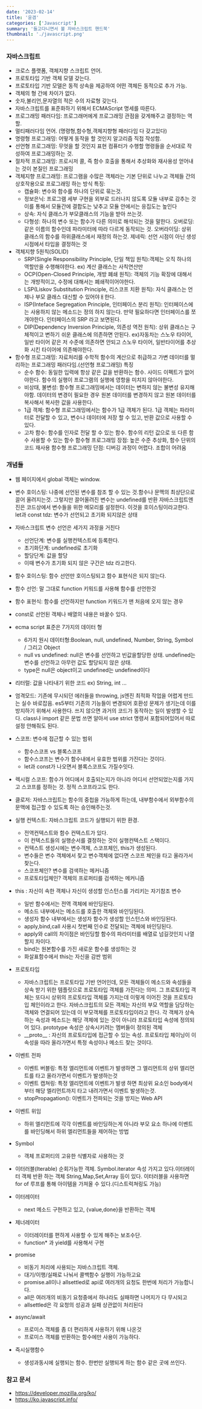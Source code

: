 ```yaml
---
date: '2023-02-14'
title: '윤겸'
categories: ['Javascript']
summary: '들고다니면서 볼 자바스크립트 핸드북'
thumbnail: './javascript.png'
---
```


### 자바스크립트
- 크로스 플랫폼, 객체지향 스크립트 언어.
- 프로토타입 기반 객체 모델 갖는다.
- 프로토타입 기반 모델은 동적 상속을 제공하여 어떤 객체든 동적으로 추가 가능.
- 객체의 형 간에 차이가 없다.
- 숫자,불리언,문자열의 적은 수의 자료형 갖는다.
- 자바스크립트를 표준화하기 위해서 ECMAScript 명세를 따른다.
- 프로그래밍 패러다임: 프로그래머에게 프로그래밍 관점을 갖게해주고 결정하는 역할.
- 멀티패러다임 언어. (명령형,함수형,객체지향형 패러다임 다 갖고있다)
- 명령형 프로그래밍: 어떻게 동작을 할 것인지 알고리즘 직접 작성함.
- 선언형 프로그래밍: 무엇을 할 것인지 표현
  컴퓨터가 수행할 명령들을 순서대로 작성하여 프로그래밍하는 것.
- 절차적 프로그래밍: 프로시저 콜, 즉 함수 호출을 통해서 추상화와 재사용성 얻어내는 것이 본질인 프로그래밍
- 객체지향 프로그래밍: 프로그램을 수많은 객체라는 기본 단위로 나누고 객체들 간의 상호작용으로 프로그래밍 하는 방식
  특징:
  - 캡슐화: 변수와 함수를 하나의 단위로 묶는것. 
  - 정보은닉: 프로그램 세부 구현을 외부로 드러나지 않도록 모듈 내부로 감추는 것 이를 통해서 모듈간에 결합도는 낮추고
   모듈 안에서는 응집도는 높인다 
  - 상속: 자식 클래스가 부모클래스의 기능을 받아 쓰는것. 
  - 다형성: 하나의 변수 또는 함수가 다른 의미로 해석되는 것을 말한다.
   오버로딩: 같은 이름의 함수인데 파라미터에 따라 다르게 동작되는 것.
   오버라이딩: 상위 클래스의 함수를 하위클래스에서 재정의 하는것.
   제네릭: 선언 시점이 아닌 생성 시점에서 타입을 결정하는 것
- 객체지향 5원칙(SOLID)
  - SRP(Single Responsibility Principle, 단일 책임 원칙):객체는 오직 하나의 역할만을 수행해야한다. ex) 계산 클래스는 사칙연산만
  - OCP(Open-Closed Principle, 개방 폐쇄 원칙): 객체의 기능 확장에 대해서는 개방적이고, 수정에 대해서는 폐쇄적이어야한다.
  - LSP(Liskov Substitution Principle, 리스코프 치환 원칙): 자식 클래스는 언제나 부모 클래스 대신할 수 있어야ㅐ한다.
  - ISP(Inteface Segregation Principle, 인터페이스 분리 원칙): 인터페이스에는 사용하지 않는 메소드는 정의 하지 않는다. 만약 필요하다면
  인터페이스를 쪼개야한다. 인터페이스의 SRP 라고 보면된다.
  - DIP(Dependency Inversion Principle, 의존성 역전 원칙): 상위 클래스는 구체적이고 변하기 쉬운 클래스에 의존하면 안된다.
  ex)자동차는 스노우 타이어,일반 타이어 같은 저 수준에 의존하면 안되고 스노우 타이어, 일반타이어를 추상화 시킨 타이어에 의존해야한다.
- 함수형 프로그래밍: 자료처리를 수학적 함수의 계산으로 취급하고 가변 데이터를 멀리하는 프로그래밍 패러다임.(선언형 프로그래밍)
  특징 
  - 순수 함수: 동일한 입력에 항상 같은 값을 반환하는 함수. 사이드 이펙트가 없어야한다. 함수의 실행이 프로그램의 실행에 영항을 미치지 않아야한다.
  - 비상태, 불변성: 함수형 프로그래밍에서는 데이터는 변하지 않는 불변성 유지해야함. 데이터의 변경이 필요한 경우 원본 데이터를 변경하지 않고
 원본 데이터를 복사해서 복사한 값을 사용한다. 
  - 1급 객체: 함수형 프로그래밍에서는 함수가 1급 객체가 된다. 1급 객체는 파라미터로 전달할 수 있고, 변수나 데이터에 저장 할 수 있고, 반환 값으로 사용할 수 있다. 
  - 고차 함수: 함수를 인자로 전달 할 수 있는 함수. 함수의 리턴 값으로 또 다른 함수 사용할 수 있는 함수
   함수형 프로그래밍 장점: 높은 수준 추상화, 함수 단위의 코드 재사용
   함수형 프로그래밍 단점: 디버깅 과정이 어렵다. 조합이 어려움

### 개념들
- 웹 페이지에서 global 객체는 window.
- 변수 호이스팅: 나중에 선언된 변수를 참조 할 수 있는 것.함수나 문맥의 최상단으로 끌어 올려지는것. 그렇지만 끌어올려진 변수는 undefined를 반환
자바스크립트엔진은 코드상에서 변수들을 위한 메모리를 설정한다. 이것을 호이스팅이라고한다.
let과 const
tdz: 변수가 선언되고 초기화 되지않은 상태

- 자바스크립트 변수 선언은 세가지 과정을 거친다
  - 선언단계: 변수를 실행컨텍스트에 등록한다.
  - 초기화단계: undefined로 초기화
  - 할당단계: 값을 할당
  - 이때 변수가 초기화 되지 않은 구간은 tdz 라고한다.
- 함수 호이스팅: 함수 선언만 호이스팅되고 함수 표현식은 되지 않는다.
- 함수 선언: 말 그대로 function 키워드를 사용해 함수를 선언한것
- 함수 표현식: 함수를 선언하지만 function 키워드가 맨 처음에 오지 않는 경우
- const로 선언된 객체나 배열의 내용은 바꿀수 있다.
- ecma script 표준은 7가지의 데이터 형 
  - 6가지 원시 데이터형:Boolean, null, undefined, Number, String, Symbol / 그리고 Object 
  - null vs undefined: null은 변수를 선언하고 빈값을할당한 상태. undefined는 변수를 선언하고 아무런 값도 할당되지 않은 상태. 
  - type은 null은 object이고 undefined는 undefined이다
- 리터럴: 값을 나타내기 위한 코드 ex) String, int ...

- 엄격모드: 기존에 무시되던 에러들을 throwing, js엔진 최적화 작업을 어렵게 만드는 실수 바로잡음.
es5부터 기존의 기능들이 변경되어 호환성 문제가 생기는데 이를 방지하기 위해서 사용한다.
쓰지 않으면 과거의 코드가 동작하는 일이 발생할 수 있다.
class나 import 같은 문법 쓰면 알아서 use strict 명령서 포함되어있어서 따로 설정 안해줘도 된다.

- 스코프: 변수에 접근할 수 있는 범위
  - 함수스코프 vs 블록스코프
  - 함수스코프는 변수가 함수내에서 유효한 범위를 가진다는 것이다.
  - let과 const가 나오면서 블록스코프도 가질수잇다.
- 렉시컬 스코프: 함수가 어디에서 호출되는지가 아니라 어디서 선언되었는지를 가지고 스코프를 정하는 것. 정적 스코프라고도 한다.
- 클로저: 자바스크립트는 함수의 중첩을 가능하게 하는데, 내부함수에서 외부함수의 문맥에 접근할 수 있도록 하는 승인해주는것.

- 실행 컨텍스트: 자바스크립트 코드가 실행되기 위한 환경.
  - 전역컨텍스트와 함수 컨텍스트가 있다.
  - 이 컨텍스트들의 실행순서를 결정하는 것이 실행컨텍스트 스택이다.
  - 컨텍스트 생성시에는 변수객체, 스코프체인, this가 생성된다.
  - 변수들은 변수 객체에서 찾고 변수객체에 없다면 스코프 체인을 타고 올라가서 찾는다.
  - 스코프체인? 변수를 검색하는 메커니즘
  - 프로토타입체인? 객체의 프로퍼티를 검색하는 메커니즘

- this : 자신이 속한 객체나 자신이 생성할 인스턴스를 가리키는 자기참조 변수
  - 일반 함수에서는 전역 객체에 바인딩된다.
  - 메소드 내부에서는 메소드를 호출한 객체와 바인딩된다.
  - 생성자 함수 내부에서는 생성자 함수가 생성할 인스턴스와 바인딩된다.
  - apply,bind,call 사용시 첫번째 인수로 전달되는 객체에 바인딩된다.
  - apply와 call의 차이점은 바인딩할 함수의 파라미터를 배열로 넘길것인지 나열할지 차이다.
  - bind는 원본함수를 가진 새로운 함수를 생성하는 것
  - 화살표함수에서 this는 자신을 감싼 범위

- 프로토타입
  - 자바스크립트는 프로토타입 기반 언어인데, 모든 객체들이 메소드와 속성들을 상속 받기 위한 템플릿으로 프로토타입 객체를 가진다는 의미.
  그 프로토타입 객체는 또다시 상위의 프로토타입 객체를 가지는데 이렇게 이어진 것을 프로토타입 체인이라고 한다.
  자바스크립트의 모든 객체는 자신의 부모 역할을 담당하는 객체와 연결되어 있는데 이 부모객체를 프로토타입이라고 한다.
  각 객체가 상속하는 속성과 메소드는 해당 객체에 있는 것이 아니라 프로토타입 속성에 정의되어 있다.
  prototype 속성은 상속시키려는 멤버들이 정의된 객체
  - \_\_proto\_\_ : 자신의 프로토타입에 접근할 수 있는 속성. 프로토타입 체이닝이 이 속성을 따라 올라가면서 특정 속성이나 메소드 찾는 것이다.
- 이벤트 전파
  - 이벤트 버블링: 특정 엘리먼트에 이벤트가 발생하면 그 엘리먼트의 상위 엘리먼트를 타고 올라가면서 이벤트가 발생하는것
  - 이벤트 캡쳐링: 특정 엘리먼트에 이벤트가 발생 하면 최상위 요소인 body에서 부터 해당 엘리먼트까지 타고 내려가면서 이벤트 발생하는것.
  - stopPropagation(): 이벤트가 전파되는 것을 방지는 Web API
- 이벤트 위임
  - 하위 엘리먼트에 각각 이벤트를 바인딩하는게 아니라 부모 요소 하나에 이벤트를 바인딩해서 하위 엘리먼트들을 제어하는 방법
- Symbol
  - 객체 프로퍼티의 고유한 식별자로 사용하는 것
- 이터러블(Iterable)
순회가능한 객체. Symbol.iterator 속성 가지고 있다.이터레이터 객체 반환 하는 객체
String,Map,Set,Array 등이 있다.
이터러블을 사용하면 for of 루프를 통해 아이템을 가져올 수 있다.(디스트럭쳐링도 가능)

- 이터레이터
  - next 메소드 구현하고 있고, {value,done}을 반환하는 객체
- 제너레이터
  - 이터레이터를 편하게 사용할 수 있게 해주는 보조수단. 
  - function* 과 yield를 사용해서 구현

- promise
  - 비동기 처리에 사용되는 자바스크립트 객체.
  - 대기/이행/실패로 나눠서 콜백함수 실행이 가능하고요
  - promise.all이나 allsettled로 api로 여러개의 요청도 한번에
  처리가 가능합니다.
  - all은 여러개의 비동기 요청중에서 하나라도 실패하면 나머지가 다 무시되고
  - allsettled은 각 요청의 성공과 실패 상관없이 처리된다

- async/await
  - 프로미스 객체를 좀 더 편리하게 사용하기 위해 나온것
  - 프로미스 객체를 반환하는 함수에만 사용이 가능하다.

- 즉시실행함수
  - 생성과동시에 실행되는 함수. 한번만 실행되게 하는 함수 같은 곳에 쓰인다.


### 참고 문서

  - [<https://developer.mozilla.org/ko/>](<https://developer.mozilla.org/ko/>)
  - [<https://ko.javascript.info/>](<https://ko.javascript.info/>)